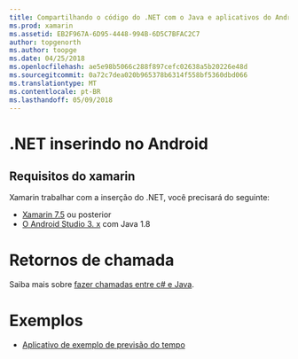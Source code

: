 ```yaml
---
title: Compartilhando o código do .NET com o Java e aplicativos do Android
ms.prod: xamarin
ms.assetid: EB2F967A-6D95-4448-994B-6D5C7BFAC2C7
author: topgenorth
ms.author: toopge
ms.date: 04/25/2018
ms.openlocfilehash: ae5e98b5066c288f897cefc02638a5b20226e48d
ms.sourcegitcommit: 0a72c7dea020b965378b6314f558bf5360dbd066
ms.translationtype: MT
ms.contentlocale: pt-BR
ms.lasthandoff: 05/09/2018
---
```

# <a name="net-embedding-on-android"></a>.NET inserindo no Android

## <a name="xamarinandroid-requirements"></a>Requisitos do xamarin

Xamarin trabalhar com a inserção do .NET, você precisará do seguinte:

* [Xamarin 7.5](https://www.visualstudio.com/xamarin/) ou posterior
* [O Android Studio 3. x](https://developer.android.com/studio/index.html) com Java 1.8

# <a name="callbacks"></a>Retornos de chamada

Saiba mais sobre [fazer chamadas entre c# e Java](callbacks.md).

# <a name="samples"></a>Exemplos

* [Aplicativo de exemplo de previsão do tempo](https://github.com/jamesmontemagno/embeddinator-weather)
